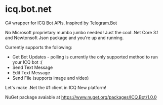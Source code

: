 # icq.bot.net

C# wrapper for ICQ Bot APIs. Inspired by [Telegram.Bot](https://github.com/TelegramBots/Telegram.Bot)

No Microsoft proprietary mumbo jumbo needed! Just the cool .Net Core 3.1 and Newtonsoft Json package and you're up and running.

Currently supports the following:
* Get Bot Updates - polling is currently the only supported method to run your ICQ bot :(
* Send Text Message
* Edit Text Message
* Send File (supports image and video)

Let's make .Net the #1 client in ICQ New platform!

NuGet package avaiable at https://www.nuget.org/packages/ICQ.Bot/1.0.0
